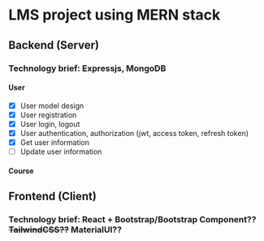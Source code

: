 # LMS project using MERN stack

## Backend (Server)

### Technology brief: Expressjs, MongoDB

#### User

- [x] User model design
- [x] User registration
- [x] User login, logout
- [x] User authentication, authorization (jwt, access token, refresh token)
- [x] Get user information
- [ ] Update user information

#### Course

## Frontend (Client)

### Technology brief: React + Bootstrap/Bootstrap Component?? ~~TailwindCSS??~~ MaterialUI??
